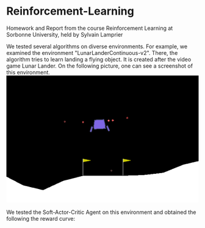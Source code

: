 # Reinforcement-Learning
Homework and Report from the course Reinforcement Learning at Sorbonne University, held by Sylvain Lamprier



We tested several algorithms on diverse environments. For example, we examined the environment "LunarLanderContinuous-v2". There, the algorithm tries to learn landing a flying object. It is created after the video game Lunar Lander. On the following picture, one can see a screenshot of this environment.
![alt text](https://github.com/alexanderbaumann99/Reinforcement-Learning/blob/main/Images/lunar%20lander.png?raw=true)



We tested the Soft-Actor-Critic Agent on this environment and obtained the following the reward curve:
